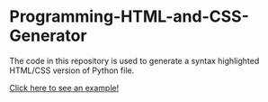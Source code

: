 # Programming-HTML-and-CSS-Generator
The code in this repository is used to generate a syntax highlighted HTML/CSS version of Python file.

[Click here to see an example!](https://ahhhhmmm.github.io/Programming-HTML-and-CSS-Generator/example.html)
